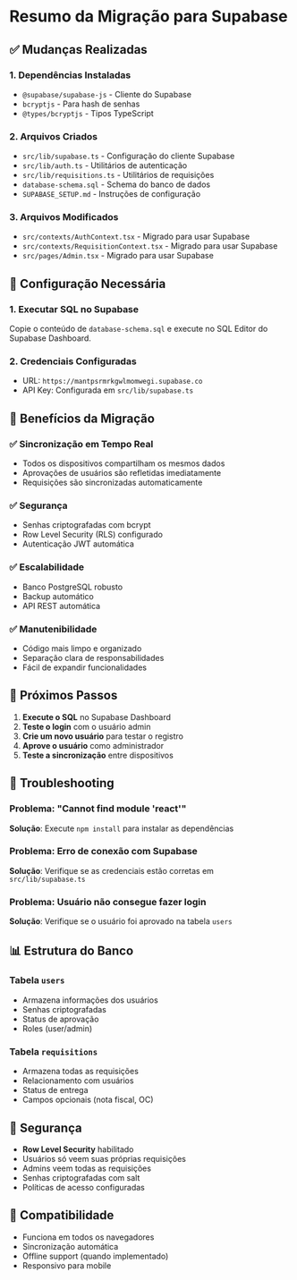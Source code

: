 # Resumo da Migração para Supabase

## ✅ Mudanças Realizadas

### 1. **Dependências Instaladas**
- `@supabase/supabase-js` - Cliente do Supabase
- `bcryptjs` - Para hash de senhas
- `@types/bcryptjs` - Tipos TypeScript

### 2. **Arquivos Criados**
- `src/lib/supabase.ts` - Configuração do cliente Supabase
- `src/lib/auth.ts` - Utilitários de autenticação
- `src/lib/requisitions.ts` - Utilitários de requisições
- `database-schema.sql` - Schema do banco de dados
- `SUPABASE_SETUP.md` - Instruções de configuração

### 3. **Arquivos Modificados**
- `src/contexts/AuthContext.tsx` - Migrado para usar Supabase
- `src/contexts/RequisitionContext.tsx` - Migrado para usar Supabase
- `src/pages/Admin.tsx` - Migrado para usar Supabase

## 🔧 Configuração Necessária

### 1. **Executar SQL no Supabase**
Copie o conteúdo de `database-schema.sql` e execute no SQL Editor do Supabase Dashboard.

### 2. **Credenciais Configuradas**
- URL: `https://mantpsrmrkgwlmomwegi.supabase.co`
- API Key: Configurada em `src/lib/supabase.ts`

## 🚀 Benefícios da Migração

### ✅ **Sincronização em Tempo Real**
- Todos os dispositivos compartilham os mesmos dados
- Aprovações de usuários são refletidas imediatamente
- Requisições são sincronizadas automaticamente

### ✅ **Segurança**
- Senhas criptografadas com bcrypt
- Row Level Security (RLS) configurado
- Autenticação JWT automática

### ✅ **Escalabilidade**
- Banco PostgreSQL robusto
- Backup automático
- API REST automática

### ✅ **Manutenibilidade**
- Código mais limpo e organizado
- Separação clara de responsabilidades
- Fácil de expandir funcionalidades

## 🔄 Próximos Passos

1. **Execute o SQL** no Supabase Dashboard
2. **Teste o login** com o usuário admin
3. **Crie um novo usuário** para testar o registro
4. **Aprove o usuário** como administrador
5. **Teste a sincronização** entre dispositivos

## 🐛 Troubleshooting

### Problema: "Cannot find module 'react'"
**Solução**: Execute `npm install` para instalar as dependências

### Problema: Erro de conexão com Supabase
**Solução**: Verifique se as credenciais estão corretas em `src/lib/supabase.ts`

### Problema: Usuário não consegue fazer login
**Solução**: Verifique se o usuário foi aprovado na tabela `users`

## 📊 Estrutura do Banco

### Tabela `users`
- Armazena informações dos usuários
- Senhas criptografadas
- Status de aprovação
- Roles (user/admin)

### Tabela `requisitions`
- Armazena todas as requisições
- Relacionamento com usuários
- Status de entrega
- Campos opcionais (nota fiscal, OC)

## 🔐 Segurança

- **Row Level Security** habilitado
- Usuários só veem suas próprias requisições
- Admins veem todas as requisições
- Senhas criptografadas com salt
- Políticas de acesso configuradas

## 📱 Compatibilidade

- Funciona em todos os navegadores
- Sincronização automática
- Offline support (quando implementado)
- Responsivo para mobile 